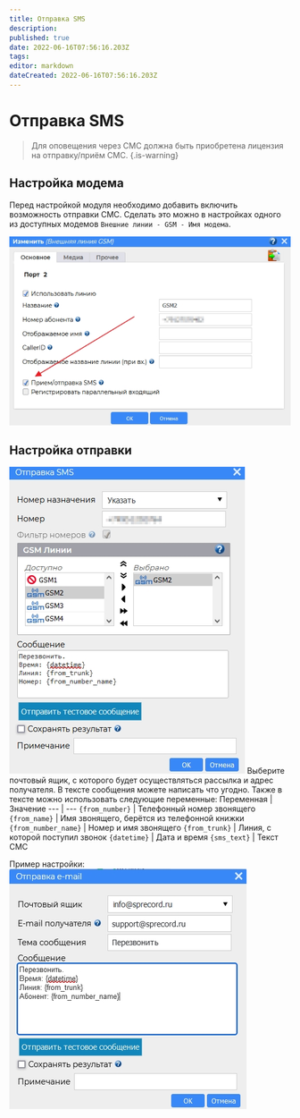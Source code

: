 ```yaml
---
title: Отправка SMS
description: 
published: true
date: 2022-06-16T07:56:16.203Z
tags: 
editor: markdown
dateCreated: 2022-06-16T07:56:16.203Z
---
```


# Отправка SMS
> Для оповещения через СМС должна быть приобретена лицензия на отправку/приём СМС.
{.is-warning}

## Настройка модема
Перед настройкой модуля необходимо добавить включить возможность отправки СМС. Сделать это можно в настройках одного из доступных модемов `Внешние линии - GSM - Имя модема`.

![setup_sms_modem.jpg](/minipbx/screenshots/setup_sms_modem.jpg)

## Настройка отправки

![send_sms.jpg](/minipbx/screenshots/send_sms.jpg)
Выберите почтовый ящик, с которого будет осуществляться рассылка и адрес получателя. В тексте сообщения можете написать что угодно.
Также в тексте можно использовать следующие переменные:
Переменная | Значение
--- | ---
`{from_number}` | Телефонный номер звонящего
`{from_name}` | Имя звонящего, берётся из телефонной книжки
`{from_number_name}` | Номер и имя звонящего
`{from_trunk}` | Линия, с которой поступил звонок
`{datetime}` | Дата и время
`{sms_text}` | Текст СМС

Пример настройки:
![send_email.jpg](/minipbx/screenshots/send_email.jpg)

